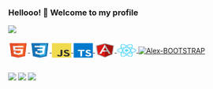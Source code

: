 

<!--### Hi there 👋
**alexgouveiadearaujo/alexgouveiadearaujo** is a ✨ _special_ ✨ repository because its `README.md` (this file) appears on your GitHub profile.

Here are some ideas to get you started:

- 🔭 I’m currently working on ...
- 🌱 I’m currently learning ...
- 👯 I’m looking to collaborate on ...
- 🤔 I’m looking for help with ...
- 💬 Ask me about ...
- 📫 How to reach me: ...
- 😄 Pronouns: ...
- ⚡ Fun fact: ...
-->



### Hellooo! 👋 Welcome to my profile

<div>
<a href="https://github.com/alexgouveiadearaujo">
<img height="180em" src="https://github-readme-stats.vercel.app/api/top-langs/?username=alexgouveiadearaujo&layout=compact&langs_count=8&theme=dracula"/>
<div>

<div class="skills" ><br>
<img align="center" alt="Alex-HTML" height="30" width="40" src="https://raw.githubusercontent.com/devicons/devicon/master/icons/html5/html5-original.svg">
<img align="center" alt="Alex-CSS" height="30" width="40" src="https://raw.githubusercontent.com/devicons/devicon/master/icons/css3/css3-original.svg">
<img align="center" alt="Alex-JS" height="30" width="40" src="https://raw.githubusercontent.com/devicons/devicon/master/icons/javascript/javascript-original.svg">
<img align="center" alt="Alex-TSC" height="30" width="40" src="https://raw.githubusercontent.com/devicons/devicon/master/icons/typescript/typescript-original.svg">
<img align="center" alt="Alex-TSC" height="30" width="40" src="https://raw.githubusercontent.com/devicons/devicon/master/icons/angularjs/angularjs-original.svg">
<img align="center" alt="Alex-REACT" height="30" width="40" src="https://raw.githubusercontent.com/devicons/devicon/master/icons/react/react-original.svg">
<img align="center" alt="Alex-BOOTSTRAP" height="30" width="40" src="https://cdn.jsdelivr.net/gh/devicons/devicon/icons/bootstrap/bootstrap-plain.svg" />
</div>

##

<div>
<a href = "mailto: alexgouveiadearaujo@gmail.com"><img src="https://img.shields.io/badge/-Gmail-%23EA4335?style=for-the-badge&logo=gmail&logoColor=white" target="_blank"></a>
<a href="https://www.linkedin.com/in/alexsandro-ara%C3%BAjo-3a73961b9/" target="_blank"><img src="https://img.shields.io/badge/-LinkedIn-%230077B5?style=for-the-badge&logo=linkedin&logoColor=white" target="_blank"></a>
<a href="https://www.instagram.com/alexgouveiadearaujo/" target="_blank"><img src="https://img.shields.io/badge/-Instagram-%23E4405F?style=for-the-badge&logo=instagram&logoColor=white"></a>
</div>
